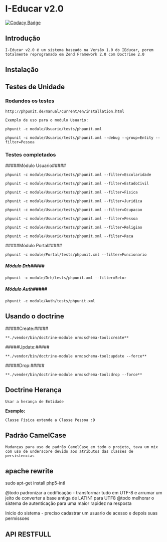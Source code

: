 # I-Educar v2.0

[![Codacy Badge](https://api.codacy.com/project/badge/Grade/e97d607b6422498083ba6e1c2ed079f3)](https://www.codacy.com/app/goldblade/ieducar2?utm_source=github.com&amp;utm_medium=referral&amp;utm_content=CalangoDev/ieducar2&amp;utm_campaign=Badge_Grade)

## Introdução  
  
	I-Educar v2.0 é um sistema baseado na Versão 1.0 do IEducar, porem totalmente reprogramado em Zend Framework 2.0 com Doctrine 2.0  

## Instalação


## Testes de Unidade


### Rodandos os testes

	http://phpunit.de/manual/current/en/installation.html 

	Exemplo de uso para o modulo Usuario:

	phpunit -c module/Usuario/tests/phpunit.xml

	phpunit -c module/Usuario/tests/phpunit.xml --debug --group=Entity --filter=Pessoa

### Testes completados

#####Módulo Usuario#####

	phpunit -c module/Usuario/tests/phpunit.xml --filter=Escolaridade

	phpunit -c module/Usuario/tests/phpunit.xml --filter=EstadoCivil

	phpunit -c module/Usuario/tests/phpunit.xml --filter=Fisica

	phpunit -c module/Usuario/tests/phpunit.xml --filter=Juridica

	phpunit -c module/Usuario/tests/phpunit.xml --filter=Ocupacao

	phpunit -c module/Usuario/tests/phpunit.xml --filter=Pessoa

	phpunit -c module/Usuario/tests/phpunit.xml --filter=Religiao

	phpunit -c module/Usuario/tests/phpunit.xml --filter=Raca

#####Módulo Portal#####

	phpunit -c module/Portal/tests/phpunit.xml --filter=Funcionario

##### Módulo Drh#####

	phpunit -c module/Drh/tests/phpunit.xml --filter=Setor

##### Módulo Auth#####

	phpunit -c module/Auth/tests/phpunit.xml

## Usando o doctrine


#####Create:#####

	**./vendor/bin/doctrine-module orm:schema-tool:create**

#####Update:#####

	**./vendor/bin/doctrine-module orm:schema-tool:update --force**

#####Drop:#####

	**./vender/bin/doctrine-module orm:schema-tool:drop --force**

## Doctrine Herança

	Usar a herança de Entidade

**Exemplo:**

	Classe Fisica extende a Classe Pessoa :D

## Padrão CamelCase ##

	Mudanças para uso de padrão CamelCase em todo o projeto, tava um mix com uso de underscore devido aos atributos das classes de persistencias

## apache rewrite ##
sudo apt-get install php5-intl

@todo padronizar a codificação - transformar tudo em UTF-8 e arrumar um jeito de converter a base antiga de LATIN1 para UTF8
@todo melhorar o sistema de autenticação para uma maior rapidez na resposta


Inicio do sistema - preciso cadastrar um usuario de acesso e depois suas permissoes


## API RESTFULL